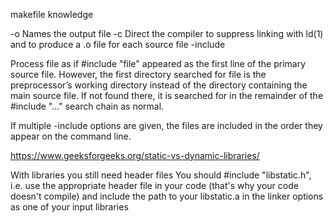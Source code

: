 makefile knowledge

-o	Names the output file
-c	Direct the compiler to suppress linking with ld(1) and to produce a .o file for each source file
-include


Process file as if #include "file" appeared as the first line of the primary source file. However, the first directory searched for file is the preprocessor’s working directory instead of the directory containing the main source file. If not found there, it is searched for in the remainder of the #include "…" search chain as normal.

If multiple -include options are given, the files are included in the order they appear on the command line. 

https://www.geeksforgeeks.org/static-vs-dynamic-libraries/

With libraries you still need header files
You should #include "libstatic.h", i.e. use the appropriate header file in your code (that's why your code doesn't compile) and include the path to your libstatic.a in the linker options as one of your input libraries